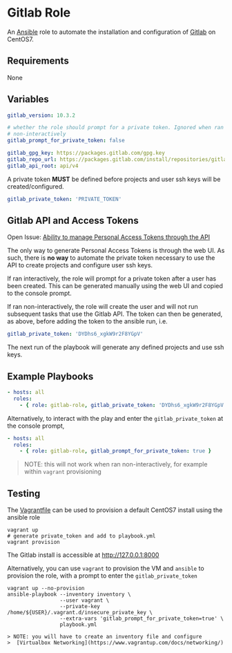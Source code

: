# Gitlab Role

An [Ansible](https://www.ansible.com/) role to automate the installation and
configuration of [Gitlab](https://gitlab.com/) on CentOS7.

## Requirements

None

## Variables

```yaml
gitlab_version: 10.3.2

# whether the role should prompt for a private token. Ignored when ran
# non-interactively
gitlab_prompt_for_private_token: false

gitlab_gpg_key: https://packages.gitlab.com/gpg.key
gitlab_repo_url: https://packages.gitlab.com/install/repositories/gitlab/gitlab-ce/config_file.repo?os=centos&dist=7
gitlab_api_root: api/v4
```

A private token **MUST** be defined before projects and user ssh keys will be
created/configured.

```yaml
gitlab_private_token: 'PRIVATE_TOKEN'
```

## Gitlab API and Access Tokens

Open Issue: [Ability to manage Personal Access Tokens through the API](https://gitlab.com/gitlab-org/gitlab-ce/issues/27954)

The only way to generate Personal Access Tokens is through the web UI. As such,
there is **no way** to automate the private token necessary to use the API to
create projects and configure user ssh keys.

If ran interactively, the role will prompt for a private token after a
user has been created. This can be generated manually using the web UI
and copied to the console prompt.

If ran non-interactively, the role will create the user and will not run
subsequent tasks that use the Gitlab API. The token can then be
generated, as above, before adding the token to the ansible run, i.e.

```yaml
gitlab_private_token: 'DYDhs6_xgkW9r2F8YGpV'
```

The next run of the playbook will generate any defined projects and use ssh
keys.

## Example Playbooks

```yaml
- hosts: all
  roles:
    - { role: gitlab-role, gitlab_private_token: 'DYDhs6_xgkW9r2F8YGpV' }
```

Alternatively, to interact with the play and enter the `gitlab_private_token`
at the console prompt,

```yaml
- hosts: all
  roles:
    - { role: gitlab-role, gitlab_prompt_for_private_token: true }
```

> NOTE: this will not work when ran non-interactively, for example within
> `vagrant` provisioning

## Testing

The [Vagrantfile](https://www.vagrantup.com/) can be used to provision a
default CentOS7 install using the ansible role

```console
vagrant up
# generate private_token and add to playbook.yml
vagrant provision
```

The Gitlab install is accessible at http://127.0.0.1:8000

Alternatively, you can use `vagrant` to provision the VM and `ansible` to
provision the role, with a prompt to enter the `gitlab_private_token`

```console
vagrant up --no-provision
ansible-playbook --inventory inventory \
                 --user vagrant \
                 --private-key /home/${USER}/.vagrant.d/insecure_private_key \
                 --extra-vars 'gitlab_prompt_for_private_token=true' \
                 playbook.yml

> NOTE: you will have to create an inventory file and configure
>  [Virtualbox Networking](https://www.vagrantup.com/docs/networking/)
